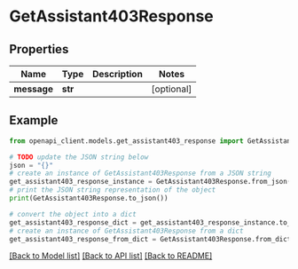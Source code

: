 # GetAssistant403Response

## Properties

| Name        | Type    | Description | Notes      |
| ----------- | ------- | ----------- | ---------- |
| **message** | **str** |             | [optional] |

## Example

```python
from openapi_client.models.get_assistant403_response import GetAssistant403Response

# TODO update the JSON string below
json = "{}"
# create an instance of GetAssistant403Response from a JSON string
get_assistant403_response_instance = GetAssistant403Response.from_json(json)
# print the JSON string representation of the object
print(GetAssistant403Response.to_json())

# convert the object into a dict
get_assistant403_response_dict = get_assistant403_response_instance.to_dict()
# create an instance of GetAssistant403Response from a dict
get_assistant403_response_from_dict = GetAssistant403Response.from_dict(get_assistant403_response_dict)
```

[[Back to Model list]](../README.md#documentation-for-models) [[Back to API list]](../README.md#documentation-for-api-endpoints) [[Back to README]](../README.md)
